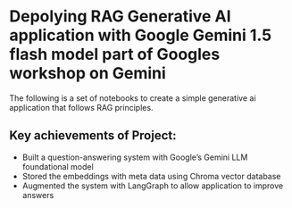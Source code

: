 # Depolying RAG Generative AI application with Google Gemini 1.5 flash model part of Googles workshop on Gemini
The following is a set of notebooks to create a simple generative ai application that follows RAG principles.

## Key achievements of Project:
- Built a question-answering system with Google’s Gemini LLM foundational model
- Stored the embeddings with meta data using Chroma vector database 
-	Augmented the system with LangGraph to allow application to improve answers
